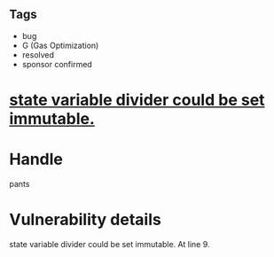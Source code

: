 ## Tags

- bug
- G (Gas Optimization)
- resolved
- sponsor confirmed

# [state variable divider could be set immutable.](https://github.com/code-423n4/2021-10-covalent-findings/issues/27) 

# Handle

pants


# Vulnerability details

state variable divider could be set immutable. At line 9.

